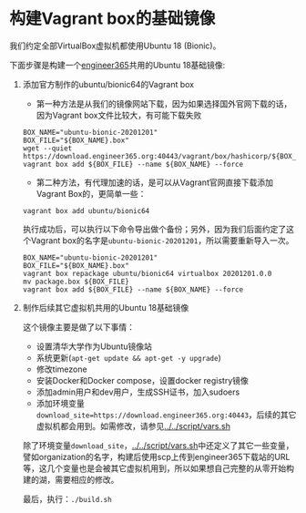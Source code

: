 # 构建Vagrant box的基础镜像

  我们约定全部VirtualBox虚拟机都使用Ubuntu 18 (Bionic)。
  
  下面步骤是构建一个[engineer365](https://github.com/engineer-365)共用的Ubuntu 18基础镜像:

1. 添加官方制作的ubuntu/bionic64的Vagrant box

   - 第一种方法是从我们的镜像网站下载，因为如果选择国外官网下载的话，因为Vagrant box文件比较大，有可能下载失败

    ```shell
    BOX_NAME="ubuntu-bionic-20201201"
    BOX_FILE="${BOX_NAME}.box"
    wget --quiet https://download.engineer365.org:40443/vagrant/box/hashicorp/${BOX_FILE}
    vagrant box add ${BOX_FILE} --name ${BOX_NAME} --force
    ```

   - 第二种方法，有代理加速的话，是可以从Vagrant官网直接下载添加Vagrant Box的，更简单一些：

    `vagrant box add ubuntu/bionic64`

    执行成功后，可以执行以下命令导出做个备份；另外，因为我们后面约定了这个Vagrant box的名字是`ubuntu-bionic-20201201`，所以需要重新导入一次。

     ```shell
    BOX_NAME="ubuntu-bionic-20201201"
    BOX_FILE="${BOX_NAME}.box"
    vagrant box repackage ubuntu/bionic64 virtualbox 20201201.0.0
    mv package.box ${BOX_FILE}
    vagrant box add ${BOX_FILE} --name ${BOX_NAME} --force
    ```

2. 制作后续其它虚拟机共用的Ubuntu 18基础镜像

   这个镜像主要是做了以下事情：

   - 设置清华大学作为Ubuntu镜像站
   - 系统更新(`apt-get update && apt-get -y upgrade`)
   - 修改timezone
   - 安装Docker和Docker compose，设置docker registry镜像
   - 添加admin用户和dev用户，生成SSH证书，加入sudoers
   - 添加环境变量`download_site=https://download.engineer365.org:40443`，后续的其它虚拟机都会用到。如需修改，请参见[../../script/vars.sh](../../script/vars.sh)
   
   除了环境变量`download_site`，[../../script/vars.sh](../../script/vars.sh)中还定义了其它一些变量，譬如organization的名字，构建后使用scp上传到engineer365下载站的URL等，这几个变量也是会被其它虚拟机用到，所以如果想自己完整的从零开始构建的湖，需要相应的修改。

   最后，执行：`./build.sh`
